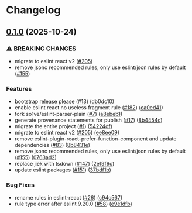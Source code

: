 # Changelog

## [0.1.0](https://github.com/BiscuitTin/eslint-config/compare/eslint-plugin-format-v0.0.1...eslint-plugin-format-v0.1.0) (2025-10-24)


### ⚠ BREAKING CHANGES

* migrate to eslint react v2 ([#205](https://github.com/BiscuitTin/eslint-config/issues/205))
* remove jsonc recommended rules, only use eslint/json rules by default ([#155](https://github.com/BiscuitTin/eslint-config/issues/155))

### Features

* bootstrap release please ([#13](https://github.com/BiscuitTin/eslint-config/issues/13)) ([db0dc10](https://github.com/BiscuitTin/eslint-config/commit/db0dc109cf86e8215c1a39ee3a2ee493dceda3ea))
* enable eslint react no useless fragment rule ([#182](https://github.com/BiscuitTin/eslint-config/issues/182)) ([ca0ed41](https://github.com/BiscuitTin/eslint-config/commit/ca0ed41f821a0d49c26599028ea5603171a58f8b))
* fork so1ve/eslint-parser-plain ([#7](https://github.com/BiscuitTin/eslint-config/issues/7)) ([a8ebeb1](https://github.com/BiscuitTin/eslint-config/commit/a8ebeb17299ae598d10ced4a606312024f964b10))
* generate provenance statements for publish ([#17](https://github.com/BiscuitTin/eslint-config/issues/17)) ([8b4454c](https://github.com/BiscuitTin/eslint-config/commit/8b4454c1e3cc453b080d1a855a384dc5557e3268))
* migrate the entire project ([#1](https://github.com/BiscuitTin/eslint-config/issues/1)) ([54224df](https://github.com/BiscuitTin/eslint-config/commit/54224dfc369f2ba76362bb93b46fb4962a923810))
* migrate to eslint react v2 ([#205](https://github.com/BiscuitTin/eslint-config/issues/205)) ([ee8ee09](https://github.com/BiscuitTin/eslint-config/commit/ee8ee09f8afc7ddb1cbc990a5fd12359e46c5af5))
* remove eslint-plugin-react-prefer-function-component and update dependencies ([#83](https://github.com/BiscuitTin/eslint-config/issues/83)) ([8b8431e](https://github.com/BiscuitTin/eslint-config/commit/8b8431eb4cfabec2067ec1f0eca6dad3e3e2a371))
* remove jsonc recommended rules, only use eslint/json rules by default ([#155](https://github.com/BiscuitTin/eslint-config/issues/155)) ([0763ad2](https://github.com/BiscuitTin/eslint-config/commit/0763ad212390da7aecb5238b3845badec0909f4b))
* replace jiek with tsdown ([#147](https://github.com/BiscuitTin/eslint-config/issues/147)) ([2e19f9c](https://github.com/BiscuitTin/eslint-config/commit/2e19f9c5712c7c3ef19a9d319156c07ff6657050))
* update eslint packages ([#151](https://github.com/BiscuitTin/eslint-config/issues/151)) ([37bdf1b](https://github.com/BiscuitTin/eslint-config/commit/37bdf1bda21e2b31906a579ff59d32bc947b9102))


### Bug Fixes

* rename rules in eslint-react ([#26](https://github.com/BiscuitTin/eslint-config/issues/26)) ([c94c567](https://github.com/BiscuitTin/eslint-config/commit/c94c56733abe214524b04f51c10653cf0563c4a8))
* rule type error after eslint 9.20.0 ([#58](https://github.com/BiscuitTin/eslint-config/issues/58)) ([e9e1dfb](https://github.com/BiscuitTin/eslint-config/commit/e9e1dfb08e44240b4817cee98d29bea6957a4406))
